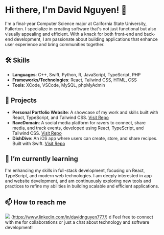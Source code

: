 # Hi there, I'm David Nguyen! 👋

I'm a final-year Computer Science major at California State University, Fullerton. I specialize in creating software that's not just functional but also visually appealing and efficient. With a knack for both front-end and back-end development, I am passionate about building applications that enhance user experience and bring communities together.

## 🛠 Skills
- **Languages**: C++, Swift, Python, R, JavaScript, TypeScript, PHP
- **Frameworks/Technologies**: React, Tailwind CSS, HTML, CSS
- **Tools**: XCode, VSCode, MySQL, phpMyAdmin

## 🔨 Projects
- **Personal Portfolio Website**: A showcase of my work and skills built with React, TypeScript, and Tailwind CSS. [Visit Repo](#)
- **RaveDomain**: A social media platform for ravers to connect, share media, and track events, developed using React, TypeScript, and Tailwind CSS. [Visit Repo](https://github.com/Pzychopomp/RaveDomain)
- **DishDive**: An iOS app where users can create, store, and share recipes. Built with Swift. [Visit Repo](https://github.com/Pzychopomp/DishDive)

## 🌱 I’m currently learning
I'm enhancing my skills in full-stack development, focusing on React, TypeScript, and modern web technologies. I am deeply interested in app and website development, and am continuously exploring new tools and practices to refine my abilities in building scalable and efficient applications.

## 📫 How to reach me
<img src="{https://img.shields.io/badge/LinkedIn-0077B5?style=for-the-badge&logo=linkedin&logoColor=white}" /> (https://www.linkedin.com/in/davidnguyen777/)
d
Feel free to connect with me for collaborations or just a chat about technology and software development!


<!--
**Pzychopomp/Pzychopomp** is a ✨ _special_ ✨ repository because its `README.md` (this file) appears on your GitHub profile.

Here are some ideas to get you started:

- 🔭 I’m currently working on ...
- 🌱 I’m currently learning ...
- 👯 I’m looking to collaborate on ...
- 🤔 I’m looking for help with ...
- 💬 Ask me about ...
- 📫 How to reach me: ...
- 😄 Pronouns: ...
- ⚡ Fun fact: ...
-->
